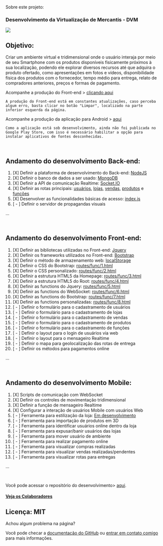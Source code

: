 Sobre este projeto:

### Desenvolvimento da Virtualização de Mercantis - DVM

![](https://tecnologiasemsegredos.files.wordpress.com/2011/01/virtualizacao.png)


## Objetivo:

Criar um ambiente virtual e tridimensional onde o usuário interaja por meio de seu Smartphone com os produtos disponíveis fisicamente próximos à sua localização, podendo ele explorar diversos recursos até que adquira o produto ofertado, como apresentações em fotos e vídeos, disponibilidade física dos produtos com o fornecedor, tempo médio para entrega, relato de compradores anteriores, preços e formas de pagamento.

Acompanhe a produção do Front-end > [clicando aqui](http://csviana.ddns.net)

```
A produção do Front-end está em constantes atualizações, caso perceba algum erro, basta clicar no botão "Limpar", localizado na parte inferior esquerda da página.
```

Acompanhe a produção da aplicação para Android > [aqui](http://csviana.ddns.net/apk/remot.apk)
```
Como a aplicação está sob desenvolvimento, ainda não foi publicada no Google Play Store, com isso é necessário habilitar a opção para instalar aplicativos de fontes desconhecidas.
```

<br>

## Andamento do desenvolvimento Back-end:

1. [X] Definir a plataforma de desenvolvimento do Back-end: [NodeJS]()
2. [X] Definir o banco de dados a ser usado: [MongoDB]()
3. [X] Definir a API de comunicação Realtime: [Socket.IO]()
4. [X] Definir as rotas principais: [usuários](), [lojas](), [vendas](), [produtos]() e [funcões]()
5. [X] Desenvolver as funcionalidades básicas de acesso: [index.js]()
6. [ - ] Definir o servidor de propagandas visuais

...

<br>

## Andamento do desenvolvimento Front-end:
1. [X] Definir as bibliotecas utilizadas no Front-end: [Jquery]()
2. [X] Definir os frameworks utilizados no Front-end: [Bootstrap]()
3. [X] Definir o método de armazenamento web: [localStorage]()
4. [X] Definir o CSS do Bootstrap: [routes/func/1.html]()
5. [X] Definir o CSS personalizado: [routes/func/2.html]()
6. [X] Definir a estrutura HTML5 da Homepage: [routes/func/3.html]()
7. [X] Definir a estrutura HTML5 do Root: [routes/func/4.html]()
8. [X] Definir as functions do Jquery: [routes/func/5.html]()
9. [X] Definir as functions do WebSocket: [routes/func/6.html]()
10. [X] Definir as functions do Bootstrap: [routes/func/7.html]()
11. [X] Definir as functions personalizadas: [routes/func/8.html]()
12. [ - ] Definir o formulário para o cadastramento de usuários
13. [ - ] Definir o formulário para o cadastramento de lojas
14. [ - ] Definir o formulário para o cadastramento de vendas
15. [ - ] Definir o formulário para o cadastramento de produtos
16. [ - ] Definir o formulário para o cadastramento de funções
17. [ - ] Definir o layout para o login de usuários via web
18. [ - ] Definir o layout para o mensageiro Realtime
19. [ - ] Definir o mapa para geolocalização das rotas de entrega
20. [ - ] Definir os métodos para pagamentos online

...

<br>

## Andamento do desenvolvimento Mobile:
1. [X] Scripts de comunicação com WebSocket
2. [X] Definir os controles de movimentação tridimensional
3. [X] Definir a função de mensageiro Realtime
4. [X] Configurar a interação de usuários Mobile com usuários Web
5. [ - ] Ferramenta para estilização da loja: [Em desenvolvimento]()
6. [ - ] Ferramenta para importação de produtos em 3D
7. [ - ] Ferramenta para identificar usuários online dentro da loja
8. [ - ] Ferramenta para expusar/banir usuários das lojas
9. [ - ] Ferramenta para mover usuário de ambiente
10. [ - ] Ferramenta para realizar pagamento online
11. [ - ] Ferramenta para visualizar compras realizadas
12. [ - ] Ferramenta para visualizar vendas realizadas/pendentes
13. [ - ] Ferramenta para visualizar rotas para entregas

...

<br>

Você pode acessar o repositório do desenvolvimento> [aqui](https://github.com/csviana/DVM).

#### **[Veja os Colaboradores](https://github.com/csviana/DVM/settings/collaboration)**

## Licença: MIT

Achou algum problema na página?

Você pode checar a [documentação do GitHub](https://help.github.com/categories/github-pages-basics/) ou [entrar em contato comigo](https://www.facebook.com/cleirton.viana) para mais informações.
